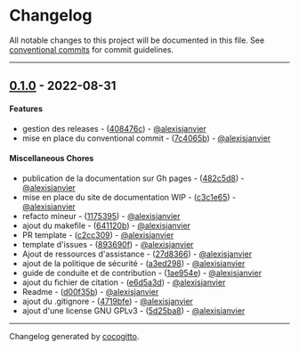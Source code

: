 # Changelog
All notable changes to this project will be documented in this file. See [conventional commits](https://www.conventionalcommits.org/) for commit guidelines.

- - -
## [0.1.0](https://github.com/incaya/projet-inkaya/compare/e45a0cb285d1ec3004e7bd3b4c682ad40282250a..0.1.0) - 2022-08-31
#### Features
- gestion des releases - ([408476c](https://github.com/incaya/projet-inkaya/commit/408476cb3f097f1e06cca0ca081b2d8239c4851d)) - [@alexisjanvier](https://github.com/alexisjanvier)
- mise en place du conventional commit - ([7c4065b](https://github.com/incaya/projet-inkaya/commit/7c4065b5ac71d5681618eff60c1d4f8e44db93d9)) - [@alexisjanvier](https://github.com/alexisjanvier)
#### Miscellaneous Chores
- publication de la documentation sur Gh pages - ([482c5d8](https://github.com/incaya/projet-inkaya/commit/482c5d821bac278ef0f38bddf7df749062f4f7de)) - [@alexisjanvier](https://github.com/alexisjanvier)
- mise en place du site de documentation WIP - ([c3c1e65](https://github.com/incaya/projet-inkaya/commit/c3c1e65e7258a4db26b66a9cce0cbd40f8d8bb8d)) - [@alexisjanvier](https://github.com/alexisjanvier)
- refacto mineur - ([1175395](https://github.com/incaya/projet-inkaya/commit/11753954683b72ee8cc97b4f942ce83c9c0327d9)) - [@alexisjanvier](https://github.com/alexisjanvier)
- ajout du makefile - ([641120b](https://github.com/incaya/projet-inkaya/commit/641120b535554d0dba2c3f8b20356c158f8fd37c)) - [@alexisjanvier](https://github.com/alexisjanvier)
- PR template - ([c2cc309](https://github.com/incaya/projet-inkaya/commit/c2cc3097d22ffdd8f1e4735eb75f107f371842fb)) - [@alexisjanvier](https://github.com/alexisjanvier)
- template d'issues - ([893690f](https://github.com/incaya/projet-inkaya/commit/893690feaecbebd12ee38ddbed12e34ec9d7f6e7)) - [@alexisjanvier](https://github.com/alexisjanvier)
- Ajout de ressources d'assistance - ([27d8366](https://github.com/incaya/projet-inkaya/commit/27d83663fc7ca3c0a2e06942e804a1e441baaacc)) - [@alexisjanvier](https://github.com/alexisjanvier)
- ajout de la politique de sécurité - ([a3ed298](https://github.com/incaya/projet-inkaya/commit/a3ed29875313420d3130a49f59fbe841d6cac6e5)) - [@alexisjanvier](https://github.com/alexisjanvier)
- guide de conduite et de contribution - ([1ae954e](https://github.com/incaya/projet-inkaya/commit/1ae954e509d849c8ee831cd191e279953779b8f2)) - [@alexisjanvier](https://github.com/alexisjanvier)
- ajout du fichier de citation - ([e6d5a3d](https://github.com/incaya/projet-inkaya/commit/e6d5a3dea9e17744f836d5e28012acbdc3f3fb2c)) - [@alexisjanvier](https://github.com/alexisjanvier)
- Readme - ([d00f35b](https://github.com/incaya/projet-inkaya/commit/d00f35bb028110ea0a245ac82db387609e4bda59)) - [@alexisjanvier](https://github.com/alexisjanvier)
- ajout du .gitignore - ([4719bfe](https://github.com/incaya/projet-inkaya/commit/4719bfe200e25f5ea3f5b07bdf2913e2a855eaf0)) - [@alexisjanvier](https://github.com/alexisjanvier)
- ajout d'une license GNU GPLv3 - ([5d25ba8](https://github.com/incaya/projet-inkaya/commit/5d25ba8b616e955ebef7e3c7f2282064e7693e42)) - [@alexisjanvier](https://github.com/alexisjanvier)

- - -

Changelog generated by [cocogitto](https://github.com/cocogitto/cocogitto).